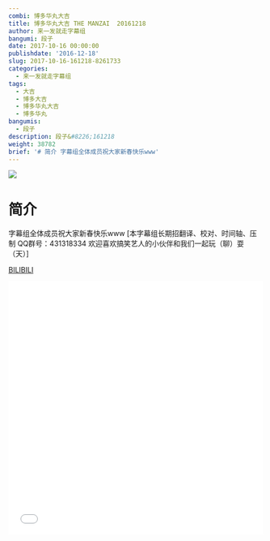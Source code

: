 ```yaml
---
combi: 博多华丸大吉
title: 博多华丸大吉 THE MANZAI  20161218
author: 来一发就走字幕组
bangumi: 段子
date: 2017-10-16 00:00:00
publishdate: '2016-12-18'
slug: 2017-10-16-161218-8261733
categories:
  - 来一发就走字幕组
tags:
  - 大吉
  - 博多大吉
  - 博多华丸大吉
  - 博多华丸
bangumis:
  - 段子
description: 段子&#8226;161218
weight: 38782
brief: '# 简介 字幕组全体成员祝大家新春快乐www'
---
```


![](https://i.imgur.com/dePrnco.jpg)

# 简介  
字幕组全体成员祝大家新春快乐www [本字幕组长期招翻译、校对、时间轴、压制   QQ群号：431318334 欢迎喜欢搞笑艺人的小伙伴和我们一起玩（聊）耍 （天）]

  [BILIBILI](https://www.bilibili.com/video/av8261733/)


<div class="vcontainer">  <iframe class='video' src="//www.bilibili.com/blackboard/player.html?aid=8261733" width="100%" height="500" frameborder="0" allowfullscreen="allowfullscreen"></iframe></div>

